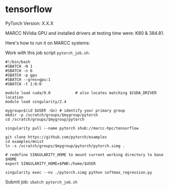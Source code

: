 # tensorflow

PyTorch Version: X.X.X

MARCC NVidia GPU and installed drivers at testing time were: K80 & 384.81.

Here's how to run it on MARCC systems:

Work with this job script `pytorch_job.sh`:

```
#!/bin/bash
#SBATCH -N 1
#SBATCH -n 6
#SBATCH -p gpu
#SBATCH --gres=gpu:1
#SBATCH -t 1:0:0

module load cuda/9.0           # also locates matching $CUDA_DRIVER location
module load singularity/2.4

mygroup=$(id $USER -Gn) # identify your primary group
mkdir -p /scratch/groups/$mygroup/pytorch
cd /scratch/groups/$mygroup/pytorch

singularity pull --name pytorch shub://marcc-hpc/tensorflow

git clone https://github.com/pytorch/examples
cd examples/mnist
ln -s /scratch/groups/$mygroup/pytorch/pytorch.simg .

# redefine SINGULARITY_HOME to mount current working directory to base $HOME
export SINGULARITY_HOME=$PWD:/home/$USER 

singularity exec --nv ./pytorch.simg python softmax_regression.py

```

Submit job: `sbatch pytorch_job.sh`
